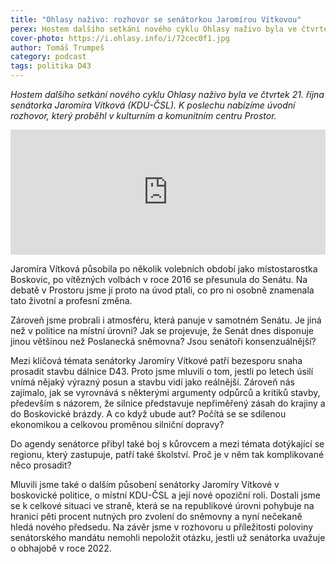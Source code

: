 ```yaml
---
title: "Ohlasy naživo: rozhovor se senátorkou Jaromírou Vítkovou"
perex: Hostem dalšího setkání nového cyklu Ohlasy naživo byla ve čtvrtek 21. listopadu senátorka Jaromíra Vítková (KDU-ČSL). K poslechu nabízíme úvodní rozhovor.
cover-photo: https://i.ohlasy.info/i/72cec0f1.jpg
author: Tomáš Trumpeš
category: podcast
tags: politika D43
---
```


*Hostem dalšího setkání nového cyklu Ohlasy naživo byla ve čtvrtek 21. října senátorka Jaromíra Vítková (KDU-ČSL). K poslechu nabízíme úvodní rozhovor, který proběhl v kulturním a komunitním centru Prostor.*

<iframe sandbox="allow-scripts allow-top-navigation" scrolling="no" width="100%" height="200" frameborder="0" src="https://embed.radiopublic.com/e?if=ohlasy-podcast-6nVazZ&ge=s1!6b19d7284fdea339412d137bba990c2f9545d112"></iframe>

Jaromíra Vítková působila po několik volebních období jako místostarostka Boskovic, po vítězných volbách v roce 2016 se přesunula do Senátu. Na debatě v Prostoru jsme jí proto na úvod ptali, co pro ni osobně znamenala tato životní a profesní změna.

Zároveň jsme probrali i atmosféru, která panuje v samotném Senátu. Je jiná než v politice na místní úrovni? Jak se projevuje, že Senát dnes disponuje jinou většinou než Poslanecká sněmovna? Jsou senátoři konsenzuálnější?

Mezi klíčová témata senátorky Jaromíry Vítkové patří bezesporu snaha prosadit stavbu dálnice D43. Proto jsme mluvili o tom, jestli po letech úsilí vnímá nějaký výrazný posun a stavbu vidí jako reálnější. Zároveň nás zajímalo, jak se vyrovnává s některými argumenty odpůrců a kritiků stavby, především s názorem, že silnice představuje nepřiměřený zásah do krajiny a do Boskovické brázdy. A co když ubude aut? Počítá se se sdílenou ekonomikou a celkovou proměnou silniční dopravy?

Do agendy senátorce přibyl také boj s kůrovcem a mezi témata dotýkající se regionu, který zastupuje, patří také školství. Proč je v něm tak komplikované něco prosadit?

Mluvili jsme také o dalším působení senátorky Jaromíry Vítkové v boskovické politice, o místní KDU-ČSL a její nové opoziční roli. Dostali jsme se k celkové situaci ve straně, která se na republikové úrovni pohybuje na hranici pěti procent nutných pro zvolení do sněmovny a nyní nečekaně hledá nového předsedu. Na závěr jsme v rozhovoru u příležitosti poloviny senátorského mandátu nemohli nepoložit otázku, jestli už senátorka uvažuje o obhajobě v roce 2022.
